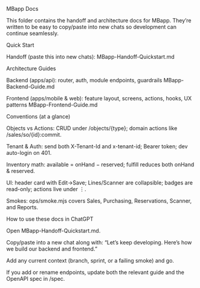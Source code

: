 
MBapp Docs

This folder contains the handoff and architecture docs for MBapp.
They’re written to be easy to copy/paste into new chats so development can continue seamlessly.

Quick Start

Handoff (paste this into new chats):
MBapp-Handoff-Quickstart.md

Architecture Guides

Backend (apps/api): router, auth, module endpoints, guardrails
MBapp-Backend-Guide.md

Frontend (apps/mobile & web): feature layout, screens, actions, hooks, UX patterns
MBapp-Frontend-Guide.md

Conventions (at a glance)

Objects vs Actions: CRUD under /objects/{type}; domain actions like /sales/so/{id}:commit.

Tenant & Auth: send both X-Tenant-Id and x-tenant-id; Bearer token; dev auto-login on 401.

Inventory math: available = onHand − reserved; fulfill reduces both onHand & reserved.

UI: header card with Edit→Save; Lines/Scanner are collapsible; badges are read-only; actions live under ⋮.

Smokes: ops/smoke.mjs covers Sales, Purchasing, Reservations, Scanner, and Reports.

How to use these docs in ChatGPT

Open MBapp-Handoff-Quickstart.md.

Copy/paste into a new chat along with: “Let’s keep developing. Here’s how we build our backend and frontend.”

Add any current context (branch, sprint, or a failing smoke) and go.

If you add or rename endpoints, update both the relevant guide and the OpenAPI spec in /spec.
